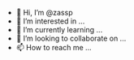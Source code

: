 - 👋 Hi, I’m @zassp
- 👀 I’m interested in ...
- 🌱 I’m currently learning ...
- 💞️ I’m looking to collaborate on ...
- 📫 How to reach me ...

<!---
zassp/zassp is a ✨ special ✨ repository because its `README.md` (this file) appears on your GitHub profile.
You can click the Preview link to take a look at your changes.
--->

